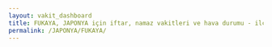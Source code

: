```yaml
---
layout: vakit_dashboard
title: FUKAYA, JAPONYA için iftar, namaz vakitleri ve hava durumu - ilçe/eyalet seç
permalink: /JAPONYA/FUKAYA/
---
```


<script type="text/javascript">
  var GLOBAL_COUNTRY = 'JAPONYA';
  var GLOBAL_CITY = 'FUKAYA';
  var GLOBAL_STATE = '';
  var lat = 72;
  var lon = 21;
</script>
